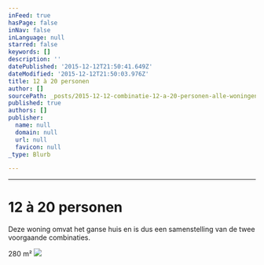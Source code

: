 ```yaml
---
inFeed: true
hasPage: false
inNav: false
inLanguage: null
starred: false
keywords: []
description: ''
datePublished: '2015-12-12T21:50:41.649Z'
dateModified: '2015-12-12T21:50:03.976Z'
title: 12 à 20 personen
author: []
sourcePath: _posts/2015-12-12-combinatie-12-a-20-personen-alle-woningen.md
published: true
authors: []
publisher:
  name: null
  domain: null
  url: null
  favicon: null
_type: Blurb

---
```

****

# 12 à 20 personen

Deze woning omvat het ganse huis en is dus een samenstelling van de twee voorgaande combinaties. 

280 m²
![](https://the-grid-user-content.s3-us-west-2.amazonaws.com/e534c9fd-c17f-4e35-a953-abb56a013501.jpg)